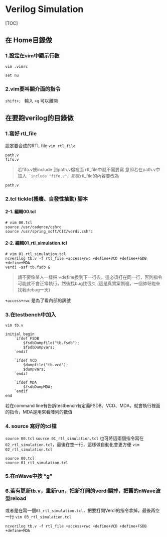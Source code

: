 # Verilog Simulation

[TOC]

## 在 Home目錄做
### 1.設定在vim中顯示行數
```vim .vimrc```
```vimrc=
set nu 
```

### 2.vim要叫關介面的指令
```shift+; ```  輸入 ```+q``` 可以離開

## 在要跑verilog的目錄做
### 1.寫好 rtl_file
設定要合成的RTL file
```vim rtl_file```
```rtl_file=
path.v
fifo.v
```
> 若fifo.v被include 到path.v檔裡面
rtl_file中就不需要寫
意即若在path.v中加入``` `include "fifo.v"```，那就rtl_file的內容要改為
```rtl_file=
path.v
```


### 2.tcl  tickle(搔癢、自發性抽動) 腳本

#### 2-1. 編輯00.tcl

```tcl=
# vim 00.tcl
source /usr/cadence/cshrc
source /usr/spring_soft/CIC/verdi.cshrc
```

#### 2-2. 編輯01_rtl_simulation.tcl
```tcl=
# vim 01_rtl_simulation.tcl
ncverilog tb.v -f rtl_file +access+rwc +define+VCD +define+FSDB +define+MDA
verdi -ssf tb.fsdb &
```
> 請不要像某人一樣把 +define換到下一行去，這必須打在同一行，否則指令可能就不會正常執行，然後找bug找很久 (這是真實案例喔，一個帥哥跑來找我debug一天) 

```+access+rwc``` 是為了看內部的訊號

### 3.在testbench中加入
```vim tb.v```
```testbench=
initial begin
	`ifdef FSDB
		$fsdbDumpfile("tb.fsdb");
		$fsdbDumpvars;
	`endif

	`ifdef VCD
		$dumpfile("tb.vcd");
		$dumpvars;
	`endif

	`ifdef MDA
		$fsdbDumpMDA;
	`endif
end
```
若在command line有告訴testbench有定義FSDB、VCD、MDA，就會執行裡面的指令，MDA是用來看陣列的數值

### 4. source 寫好的tcl檔
```source 00.tcl```
```source 01_rtl_simulation.tcl```
也可將這兩個指令寫在  ```02_rtl_simulation.tcl```，最後在空一行，這樣做自動化會更方便
```vim 02_rtl_simulation.tcl```
```tcl=
source 00.tcl
source 01_rtl_simulation.tcl
```

### 5.在nWave中按 “g”

### 6.若有更新tb.v，重新run，把新打開的verdi關掉，把舊的nWave波型reload
或者是在寫一個```03_rtl_simulation.tcl```，把要打開Verdi的指令拿掉，最後再空一行
```vim 03_rtl_simulation.tcl```
```tcl=
ncverilog tb.v -f rtl_file +access+rwc +define+VCD +define+FSDB +define+MDA

```

